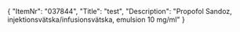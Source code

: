 {
  "ItemNr": "037844",
  "Title": "test",
  "Description": "Propofol Sandoz, injektionsvätska/infusionsvätska, emulsion 10 mg/ml"
}